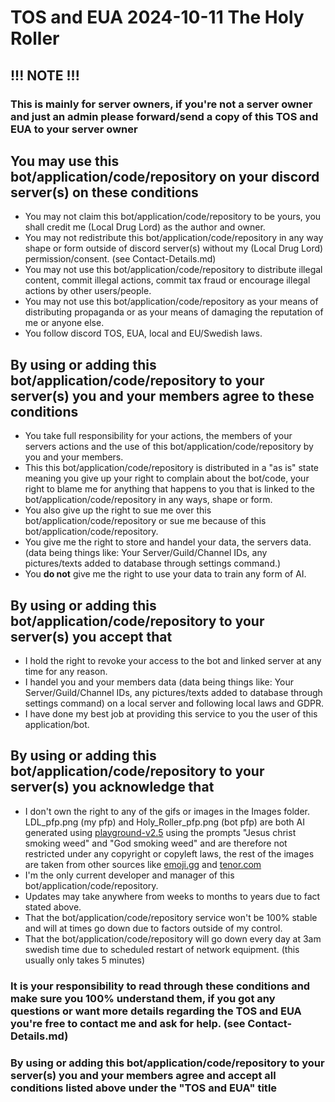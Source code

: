 # TOS and EUA 2024-10-11 The Holy Roller

## !!! NOTE !!!

### This is mainly for server owners, if you're not a server owner and just an admin please forward/send a copy of this TOS and EUA to your server owner

## You may use this bot/application/code/repository on your discord server(s) on these conditions

- You may not claim this bot/application/code/repository to be yours, you shall credit me (Local Drug Lord) as the author and owner.
- You may not redistribute this bot/application/code/repository in any way shape or form outside of discord server(s) without my (Local Drug Lord) permission/consent. (see Contact-Details.md)
- You may not use this bot/application/code/repository to distribute illegal content, commit illegal actions, commit tax fraud or encourage illegal actions by other users/people.
- You may not use this bot/application/code/repository as your means of distributing propaganda or as your means of damaging the reputation of me or anyone else.
- You follow discord TOS, EUA, local and EU/Swedish laws.

## By using or adding this bot/application/code/repository to your server(s) you and your members agree to these conditions

- You take full responsibility for your actions, the members of your servers actions and the use of this bot/application/code/repository by you and your members.
- This this bot/application/code/repository is distributed in a "as is" state meaning you give up your right to complain about the bot/code, your right to blame me for anything that happens to you that is linked to the bot/application/code/repository in any ways, shape or form.
- You also give up the right to sue me over this bot/application/code/repository or sue me because of this bot/application/code/repository.
- You give me the right to store and handel your data, the servers data. (data being things like: Your Server/Guild/Channel IDs, any pictures/texts added to database through settings command.)
- You **do not** give me the right to use your data to train any form of AI.

## By using or adding this bot/application/code/repository to your server(s) you accept that

- I hold the right to revoke your access to the bot and linked server at any time for any reason.
- I handel you and your members data (data being things like: Your Server/Guild/Channel IDs, any pictures/texts added to database through settings command) on a local server and following local laws and GDPR.
- I have done my best job at providing this service to you the user of this application/bot.

## By using or adding this bot/application/code/repository to your server(s) you acknowledge that

- I don't own the right to any of the gifs or images in the Images folder. LDL_pfp.png (my pfp) and Holy_Roller_pfp.png (bot pfp) are both AI generated using [playground-v2.5](https://huggingface.co/spaces/playgroundai/playground-v2.5) using the prompts "Jesus christ smoking weed" and "God smoking weed" and are therefore not restricted under any copyright or copyleft laws, the rest of the images are taken from other sources like [emoji.gg](https://emoji.gg) and [tenor.com](https://tenor.com)
- I'm the only current developer and manager of this bot/application/code/repository.
- Updates may take anywhere from weeks to months to years due to fact stated above.
- That the bot/application/code/repository service won't be 100% stable and will at times go down due to factors outside of my control.
- That the bot/application/code/repository will go down every day at 3am swedish time due to scheduled restart of network equipment. (this usually only takes 5 minutes)

### It is **your** responsibility to read through these conditions and make sure you 100% understand them, if you got any questions or want more details regarding the TOS and EUA you're free to contact me and ask for help. (see Contact-Details.md)

### By using or adding this bot/application/code/repository to your server(s) you and your members agree and accept all conditions listed above under the "TOS and EUA" title
